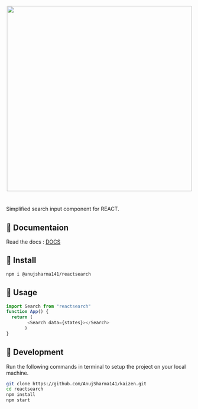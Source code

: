 <p align="center">
    <img width="500" src="https://i.ibb.co/d4B119K/image.png" />
</p>

#

Simplified search input component for REACT.


## :bookmark_tabs: Documentaion
Read the docs : [DOCS](https://reactsearch.netlify.app/)


## :rocket: Install

```bash
npm i @anujsharma141/reactsearch
```


## :pushpin: Usage

```js
import Search from "reactsearch"
function App() {
  return (
        <Search data={states}></Search>
       )
}
```


## :wrench: Development
Run the following commands in terminal to setup the project on your local machine.

```bash 
git clone https://github.com/AnujSharma141/kaizen.git
cd reactsearch
npm install
npm start
```